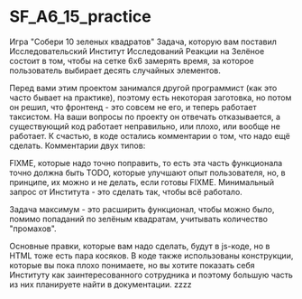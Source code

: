 # SF_A6_15_practice
Игра "Собери 10 зеленых квадратов"
Задача, которую вам поставил Исследовательский Институт Исследований Реакции на Зелёное состоит в том, чтобы на сетке 6x6 замерять время, за которое пользователь выбирает десять случайных элементов.

Перед вами этим проектом занимался другой программист (как это часто бывает на практике), поэтому есть некоторая заготовка, но потом он решил, что фронтенд - это совсем не его, и теперь работает таксистом. На ваши вопросы по проекту он отвечать отказывается, а существующий код работает неправильно, или плохо, или вообще не работает. К счастью, в коде остались комментарии о том, что надо ещё сделать. Комментарии двух типов:

FIXME, которые надо точно поправить, то есть эта часть функционала точно должна быть
TODO, которые улучшают опыт пользователя, но, в принципе, их можно и не делать, если готовы FIXME.
Минимальный запрос от Института - это сделать так, чтобы всё работало.

Задача максимум - это расширить функционал, чтобы можно было, помимо попаданий по зелёным квадратам, учитывать количество "промахов".

Основные правки, которые вам надо сделать, будут в js-коде, но в HTML тоже есть пара косяков. В коде также использованы конструкции, которые вы пока плохо понимаете, но вы хотите показать себя Институту как заинтересованного сотрудника и поэтому большую часть из них планируете найти в документации.
zzzz
